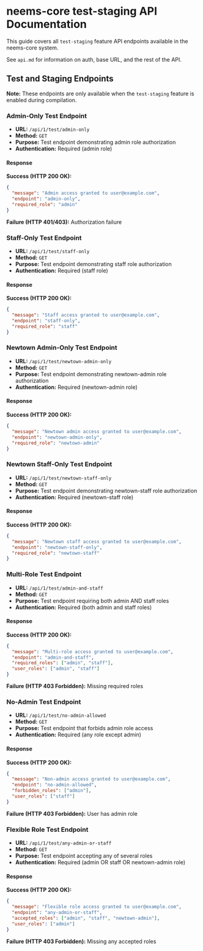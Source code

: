 # neems-core test-staging API Documentation

This guide covers all `test-staging` feature API endpoints available
in the neems-core system.

See `api.md` for information on auth, base URL, and the rest of the API.

## Test and Staging Endpoints

**Note:** These endpoints are only available when the `test-staging` feature is enabled during compilation.

### Admin-Only Test Endpoint

- **URL:** `/api/1/test/admin-only`
- **Method:** `GET`
- **Purpose:** Test endpoint demonstrating admin role authorization
- **Authentication:** Required (admin role)

#### Response

**Success (HTTP 200 OK):**
```json
{
  "message": "Admin access granted to user@example.com",
  "endpoint": "admin-only",
  "required_role": "admin"
}
```

**Failure (HTTP 401/403):** Authorization failure

### Staff-Only Test Endpoint

- **URL:** `/api/1/test/staff-only`
- **Method:** `GET`
- **Purpose:** Test endpoint demonstrating staff role authorization
- **Authentication:** Required (staff role)

#### Response

**Success (HTTP 200 OK):**
```json
{
  "message": "Staff access granted to user@example.com",
  "endpoint": "staff-only",
  "required_role": "staff"
}
```

### Newtown Admin-Only Test Endpoint

- **URL:** `/api/1/test/newtown-admin-only`
- **Method:** `GET`
- **Purpose:** Test endpoint demonstrating newtown-admin role authorization
- **Authentication:** Required (newtown-admin role)

#### Response

**Success (HTTP 200 OK):**
```json
{
  "message": "Newtown admin access granted to user@example.com",
  "endpoint": "newtown-admin-only",
  "required_role": "newtown-admin"
}
```

### Newtown Staff-Only Test Endpoint

- **URL:** `/api/1/test/newtown-staff-only`
- **Method:** `GET`
- **Purpose:** Test endpoint demonstrating newtown-staff role authorization
- **Authentication:** Required (newtown-staff role)

#### Response

**Success (HTTP 200 OK):**
```json
{
  "message": "Newtown staff access granted to user@example.com",
  "endpoint": "newtown-staff-only",
  "required_role": "newtown-staff"
}
```

### Multi-Role Test Endpoint

- **URL:** `/api/1/test/admin-and-staff`
- **Method:** `GET`
- **Purpose:** Test endpoint requiring both admin AND staff roles
- **Authentication:** Required (both admin and staff roles)

#### Response

**Success (HTTP 200 OK):**
```json
{
  "message": "Multi-role access granted to user@example.com",
  "endpoint": "admin-and-staff",
  "required_roles": ["admin", "staff"],
  "user_roles": ["admin", "staff"]
}
```

**Failure (HTTP 403 Forbidden):** Missing required roles

### No-Admin Test Endpoint

- **URL:** `/api/1/test/no-admin-allowed`
- **Method:** `GET`
- **Purpose:** Test endpoint that forbids admin role access
- **Authentication:** Required (any role except admin)

#### Response

**Success (HTTP 200 OK):**
```json
{
  "message": "Non-admin access granted to user@example.com",
  "endpoint": "no-admin-allowed",
  "forbidden_roles": ["admin"],
  "user_roles": ["staff"]
}
```

**Failure (HTTP 403 Forbidden):** User has admin role

### Flexible Role Test Endpoint

- **URL:** `/api/1/test/any-admin-or-staff`
- **Method:** `GET`
- **Purpose:** Test endpoint accepting any of several roles
- **Authentication:** Required (admin OR staff OR newtown-admin role)

#### Response

**Success (HTTP 200 OK):**
```json
{
  "message": "Flexible role access granted to user@example.com",
  "endpoint": "any-admin-or-staff",
  "accepted_roles": ["admin", "staff", "newtown-admin"],
  "user_roles": ["admin"]
}
```

**Failure (HTTP 403 Forbidden):** Missing any accepted roles
